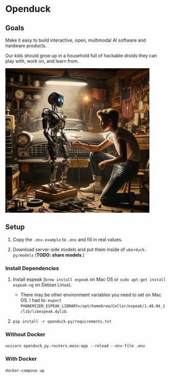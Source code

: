 # Openduck

## Goals

Make it easy to build interactive, open, multimodal AI software and hardware products.

Our kids should grow up in a household full of hackable droids they can play with, work on, and learn from.

<img src="goal.webp" width="450px"/>

## Setup

1. Copy the `.env.example` to `.env` and fill in real values.

2. Download server-side models and put them inside of `uberduck-py/models` (**TODO: share models**.)

### Install Dependencies

1. Install espeak (`brew install espeak` on Mac OS or `sudo apt-get install espeak-ng` on Debian Linux).
   
   - There may be other environment variables you need to set on Mac OS. I had to: `export PHONEMIZER_ESPEAK_LIBRARY=/opt/homebrew/Cellar/espeak/1.48.04_1/lib/libespeak.dylib`.
     
3. `pip install -r openduck-py/requirements.txt`

### Without Docker

`uvicorn openduck_py.routers.main:app --reload --env-file .env`

### With Docker

`docker-compose up`
